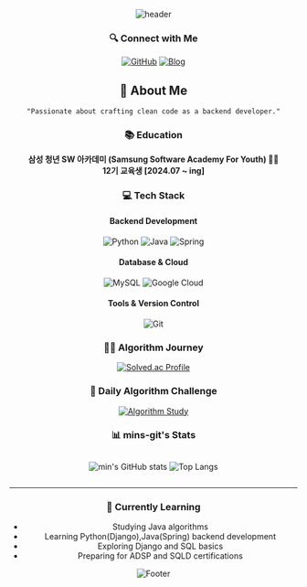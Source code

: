 <div align="center">

![header](https://capsule-render.vercel.app/api?type=waving&color=timeGradient&height=270&section=header&text=mins%20🦄&fontSize=50&fontAlign=50&desc=Passionate%20Backend%20Developer&descSize=30&descAlign=50&descAlignY=30&animation=fadeIn)

### 🔍 Connect with Me
[![GitHub](https://img.shields.io/badge/GitHub-%2312100E.svg?&style=for-the-badge&logo=Github&logoColor=white)](https://github.com/mins-git)
[![Blog](https://img.shields.io/badge/Tech%20Blog-FF5722?style=for-the-badge&logo=tistory&logoColor=white)](https://mininkorea.tistory.com/)

<h2>💫 About Me</h2>

```
"Passionate about crafting clean code as a backend developer."
```



### 📚 Education
**삼성 청년 SW 아카데미 (Samsung Software Academy For Youth) 👨‍💻** <br>
**12기 교육생 [2024.07 ~ ing] <BR>**


### 💻 Tech Stack

#### Backend Development
![Python](https://img.shields.io/badge/Python-3776AB?style=flat-square&logo=python&logoColor=white)
![Java](https://img.shields.io/badge/Java-ED8B00?style=flat-square&logo=java&logoColor=white)
![Spring](https://img.shields.io/badge/Spring-6DB33F?style=flat-square&logo=spring&logoColor=white)

#### Database & Cloud
![MySQL](https://img.shields.io/badge/MySQL-00000F?style=flat-square&logo=mysql&logoColor=white)
![Google Cloud](https://img.shields.io/badge/Google_Cloud-4285F4?style=flat-square&logo=google-cloud&logoColor=white)

#### Tools & Version Control
![Git](https://img.shields.io/badge/-Git-F05032?style=flat-square&logo=git&logoColor=white)

### 🏃‍♂️ Algorithm Journey

[![Solved.ac Profile](http://mazassumnida.wtf/api/v2/generate_badge?boj=m2ins)](https://solved.ac/m2ins/)

<h3>📘 Daily Algorithm Challenge</h3>

[![Algorithm Study](https://github-readme-stats.vercel.app/api/pin/?username=mins-git&repo=DailyAlgorithmChallenge&theme=dracula)](https://github.com/mins-git/DailyAlgorithmChallenge)

### 📊 mins-git's Stats

<div style="display: flex; justify-content: center; gap: 10px;">

![min's GitHub stats](https://github-readme-stats.vercel.app/api?username=mins-git&show_icons=true&theme=dracula)
![Top Langs](https://github-readme-stats.vercel.app/api/top-langs/?username=mins-git&layout=compact&theme=dracula)

</div>

---

<h3>🌱 Currently Learning</h3>

- Studying Java algorithms
- Learning Python(Django),Java(Spring) backend development
- Exploring Django and SQL basics
- Preparing for ADSP and SQLD certifications


![Footer](https://capsule-render.vercel.app/api?type=waving&color=timeGradient&height=120&section=footer)

</div>
